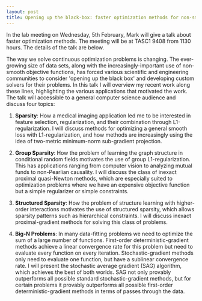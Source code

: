 ```yaml
---
layout: post
title: Opening up the black-box: faster optimization methods for non-smooth and big-data problems
---
```


In the lab meeting on Wednesday, 5th February, Mark will give a talk about faster optimization methods. The meeting will be at TASC1 9408 from 1130 hours. The details of the talk are below. 


The way we solve continuous optimization problems is changing. The ever-growing size of data sets, along with the increasingly-important use of non-smooth objective functions, has forced various scientific and engineering communities to consider 'opening up the black box' and developing custom solvers for their problems. In this talk I will overview my recent work along these lines, highlighting the various applications that motivated the work. The talk will accessible to a general computer science audience and discuss four topics:

1. **Sparsity**: How a medical imaging application led me to be interested in feature selection, regularization, and their combination through L1-regularization. I will discuss methods for optimizing a general smooth loss with L1-regularization, and how methods are increasingly using the idea of two-metric minimum-norm sub-gradient projection.


2. **Group Sparsity**: How the problem of learning the graph structure in conditional random fields motivates the use of group L1-regularization. This has applications ranging from computer vision to analyzing mutual funds to non-Pearlian causality. I will discuss the class of inexact proximal quasi-Newton methods, which are especially suited to optimization problems where we have an expensive objective function but a simple regularizer or simple constraints.


3. **Structured Sparsity**: How the problem of structure learning with higher-order interactions motivates the use of structured sparsity, which allows sparsity patterns such as hierarchical constraints. I will discuss inexact proximal-gradient methods for solving this class of problems.


4. **Big-N Problems**: In many data-fitting problems we need to optimize the sum of a large number of functions. First-order deterministic-gradient methods achieve a linear convergence rate for this problem but need to evaluate every function on every iteration. Stochastic-gradient methods only need to evaluate one function, but have a sublinear convergence rate. I will present the stochastic average gradient (SAG) algorithm, which achieves the best of both worlds. SAG not only provably outperforms all possible standard stochastic-gradient methods, but for certain problems it provably outperforms all possible first-order deterministic-gradient methods in terms of passes through the data.
